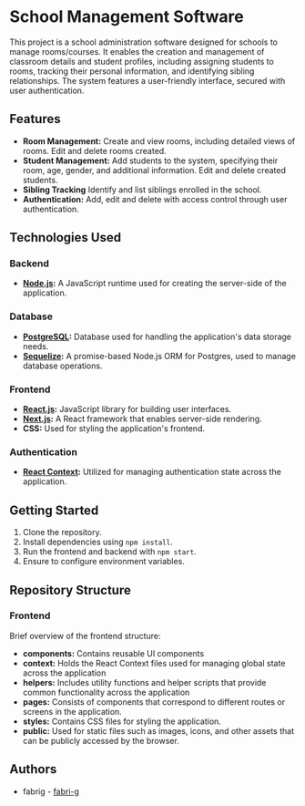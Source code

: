 # School Management Software

This project is a school administration software designed for schools to manage rooms/courses. It enables the creation and management of classroom details and student profiles, including assigning students to rooms, tracking their personal information, and identifying sibling relationships. The system features a user-friendly interface, secured with user authentication.

## Features

- **Room Management:** Create and view rooms, including detailed views of rooms. Edit and delete rooms created.
- **Student Management:** Add students to the system, specifying their room, age, gender, and additional information. Edit and delete created students. 
- **Sibling Tracking** Identify and list siblings enrolled in the school.
- **Authentication:** Add, edit and delete with access control through user authentication.

## Technologies Used
### Backend
- **[Node.js](https://nodejs.org/en):** A JavaScript runtime used for creating the server-side of the application.
### Database
- **[PostgreSQL](https://www.postgresql.org/):** Database used for handling the application's data storage needs.
- **[Sequelize](https://sequelize.org/):** A promise-based Node.js ORM for Postgres,  used to manage database operations.
### Frontend
- **[React.js](https://react.dev/):** JavaScript library for building user interfaces.
- **[Next.js](https://nextjs.org/):** A React framework that enables server-side rendering.
- **CSS:** Used for styling the application's frontend.
### Authentication
- **[React Context](https://react.dev/reference/react/createContext):** Utilized for managing authentication state across the application.

## Getting Started
1. Clone the repository.
2. Install dependencies using ```npm install```.
3. Run the frontend and backend with ```npm start```.
4. Ensure to configure environment variables.


## Repository Structure
### Frontend
Brief overview of the frontend structure:
- **components:** Contains reusable UI components
- **context:** Holds the React Context files used for managing global state across the application
- **helpers:** Includes utility functions and helper scripts that provide common functionality across the application
- **pages:** Consists of components that correspond to different routes or screens in the application. 
- **styles:** Contains CSS files for styling the application.
- **public:** Used for static files such as images, icons, and other assets that can be publicly accessed by the browser.

## Authors
- fabrig - [fabri-g](https://github.com/fabri-g)

